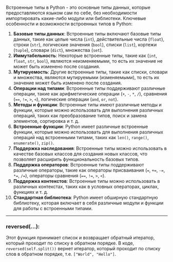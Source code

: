 

Встроенные типы в Python - это основные типы данных, которые предоставляются языком сам по себе, без необходимости импортировать какие-либо модули или библиотеки. Ключевые особенности и возможности встроенных типов в Python:

1. **Базовые типы данных**: Встроенные типы включают базовые типы данных, такие как целые числа (`int`), действительные числа (`float`), строки (`str`), логические значения (`bool`), списки (`list`), кортежи (`tuple`), словари (`dict`), множества (`set`).
2. **Иммутабельность**: Некоторые встроенные типы, такие как (`int`, `float`, `str`, `bool`), являются неизменяемыми, то есть их значение не может быть изменено после создания.
3. **Мутируемость**: Другие встроенные типы, такие как списки, словари и множества, являются мутируемыми (изменяемыми), то есть их значение может быть изменено после создания.
4. **Операции над типами**: Встроенные типы поддерживают различные операции, такие как арифметические операции (`+`, `-`, `*`, `/`), сравнения (`==`, `!=`, `>`, `<`), логические операции (`and`, `or`, `not`).
5. **Методы и функции**: Встроенные типы имеют различные методы и функции, которые можно использовать для выполнения различных операций, таких как преобразование типов, поиск и замена элементов, сортировка и т. д.
6. **Встроенные функции**: Python имеет различные встроенные функции, которые можно использовать для выполнения различных операций над встроенными типами, таких как `len()`, `range()`, `enumerate()`, `zip()`.
7. **Поддержка наследования**: Встроенные типы можно использовать в качестве базовых классов для создания новых классов, что позволяет расширить функциональность базовых типов.
8. **Поддержка операторов**: Встроенные типы поддерживают различные операторы, такие как операторы присваивания (`=`, `+=`, `-=`, `*=`, `/=`), операторы сравнения (`==`, `!=`, `>`, `<`).
9. **Поддержка контекстов**: Встроенные типы можно использовать в различных контекстах, таких как в условных операторах, циклах, функциях и т. д.
10. **Стандартная библиотека**: Python имеет обширную стандартную библиотеку, которая включает в себя различные модули и функции для работы с встроенными типами.

___
### reversed(...): 
Этот функция принимает список и возвращает обратный итератор, который проходит по списку в обратном порядке. В коде, `reversed(self.split())` вернет итератор, который проходит по списку слов в обратном порядке, т.е. `["World", "Hello"]`.